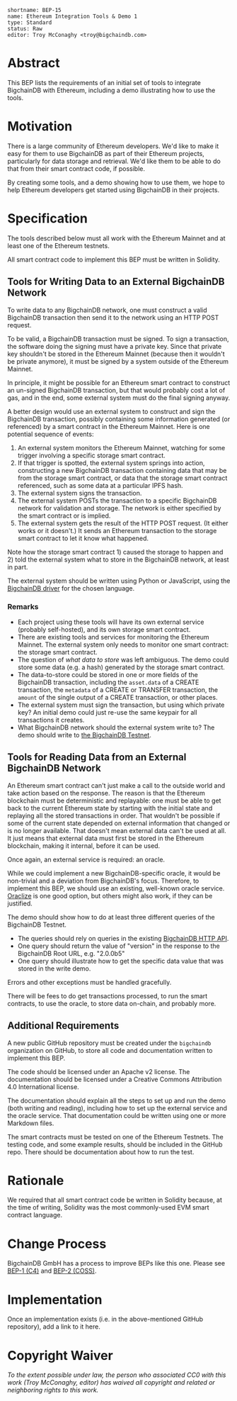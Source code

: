 ```
shortname: BEP-15
name: Ethereum Integration Tools & Demo 1
type: Standard
status: Raw
editor: Troy McConaghy <troy@bigchaindb.com>
```

# Abstract

This BEP lists the requirements of an initial set of tools to integrate BigchainDB with Ethereum, including a demo illustrating how to use the tools.

# Motivation

There is a large community of Ethereum developers. We'd like to make it easy for them to use BigchainDB as part of their Ethereum projects, particularly for data storage and retrieval. We'd like them to be able to do that from their smart contract code, if possible.

By creating some tools, and a demo showing how to use them, we hope to help Ethereum developers get started using BigchainDB in their projects.

# Specification

The tools described below must all work with the Ethereum Mainnet and at least one of the Ethereum testnets.

All smart contract code to implement this BEP must be written in Solidity.

## Tools for Writing Data to an External BigchainDB Network

To write data to any BigchainDB network, one must construct a valid BigchainDB transaction then send it to the network using an HTTP POST request.

To be valid, a BigchainDB transaction must be signed. To sign a transaction, the software doing the signing must have a private key. Since that private key shouldn't be stored in the Ethereum Mainnet (because then it wouldn't be private anymore), it must be signed by a system outside of the Ethereum Mainnet.

In principle, it might be possible for an Ethereum smart contract to construct an un-signed BigchainDB transaction, but that would probably cost a lot of gas, and in the end, some external system must do the final signing anyway.

A better design would use an external system to construct and sign the BigchainDB transaction, possibly containing some information generated (or referenced) by a smart contract in the Ethereum Mainnet. Here is one potential sequence of events:

1. An external system monitors the Ethereum Mainnet, watching for some trigger involving a specific storage smart contract.
1. If that trigger is spotted, the external system springs into action, constructing a new BigchainDB transaction containing data that may be from the storage smart contract, or data that the storage smart contract referenced, such as some data at a particular IPFS hash.
1. The external system signs the transaction.
1. The external system POSTs the transaction to a specific BigchainDB network for validation and storage. The network is either specified by the smart contract or is implied.
1. The external system gets the result of the HTTP POST request. (It either works or it doesn't.) It sends an Ethereum transaction to the storage smart contract to let it know what happened.

Note how the storage smart contract 1) caused the storage to happen and 2) told the external system what to store in the BigchainDB network, at least in part.

The external system should be written using Python or JavaScript, using the [BigchainDB driver](http://docs.bigchaindb.com/projects/server/en/master/drivers-clients/index.html) for the chosen language.

### Remarks

- Each project using these tools will have its own external service (probably self-hosted), and its own storage smart contract.
- There are existing tools and services for monitoring the Ethereum Mainnet. The external system only needs to monitor one smart contract: the storage smart contract.
- The question of _what data to store_ was left ambiguous. The demo could store some data (e.g. a hash) generated by the storage smart contract.
- The data-to-store could be stored in one or more fields of the BigchainDB transaction, including the `asset.data` of a CREATE transaction, the `metadata` of a CREATE or TRANSFER transaction, the `amount` of the single output of a CREATE transaction, or other places.
- The external system must sign the transaction, but using which private key? An initial demo could just re-use the same keypair for all transactions it creates.
- What BigchainDB network should the external system write to? The demo should write to [the BigchainDB Testnet](https://testnet.bigchaindb.com/).

## Tools for Reading Data from an External BigchainDB Network

An Ethereum smart contract can't just make a call to the outside world and take action based on the response. The reason is that the Ethereum blockchain must be deterministic and replayable: one must be able to get back to the current Ethereum state by starting with the initial state and replaying all the stored transactions in order. That wouldn't be possible if some of the current state depended on external information that changed or is no longer available. That doesn't mean external data can't be used at all. It just means that external data must first be stored in the Ethereum blockchain, making it internal, before it can be used.

Once again, an external service is required: an oracle.

While we could implement a new BigchainDB-specific oracle, it would be non-trivial and a deviation from BigchainDB's focus. Therefore, to implement this BEP, we should use an existing, well-known oracle service. [Oraclize](https://docs.oraclize.it/) is one good option, but others might also work, if they can be justified.

The demo should show how to do at least three different queries of the BigchainDB Testnet.

- The queries should rely on queries in the existing [BigchainDB HTTP API](http://docs.bigchaindb.com/projects/server/en/master/http-client-server-api.html).
- One query should return the value of "version" in the response to the BigchainDB Root URL, e.g. "2.0.0b5"
- One query should illustrate how to get the specific data value that was stored in the write demo.

Errors and other exceptions must be handled gracefully.

There will be fees to do get transactions processed, to run the smart contracts, to use the oracle, to store data on-chain, and probably more.

## Additional Requirements

A new public GitHub repository must be created under the `bigchaindb` organization on GitHub, to store all code and documentation written to implement this BEP.

The code should be licensed under an Apache v2 license. The documentation should be licensed under a Creative Commons Attribution 4.0 International license.

The documentation should explain all the steps to set up and run the demo (both writing and reading), including how to set up the external service and the oracle service. That documentation could be written using one or more Markdown files.

The smart contracts must be tested on one of the Ethereum Testnets. The testing code, and some example results, should be included in the GitHub repo. There should be documentation about how to run the test.

# Rationale

We required that all smart contract code be written in Solidity because, at the time of writing, Solidity was the most commonly-used EVM smart contract language.

# Change Process

BigchainDB GmbH has a process to improve BEPs like this one. Please see [BEP-1 (C4)](../1) and [BEP-2 (COSS)](../2).

# Implementation

Once an implementation exists (i.e. in the above-mentioned GitHub repository), add a link to it here.

# Copyright Waiver

_To the extent possible under law, the person who associated CC0 with this work (Troy McConaghy, editor) has waived all copyright and related or neighboring rights to this work._